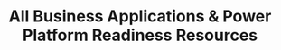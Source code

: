 ---
layout: sectionlist
title: All Business Applications & Power Platform Readiness Resources
permalink: /skilling/d365-academy/business-applications/
showbreadcrumb: false
includesection:
- Business Applications
---